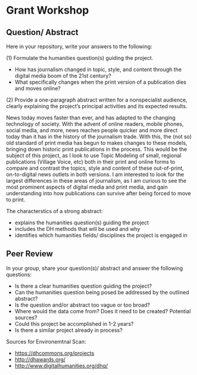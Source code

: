 # Grant Workshop


## Question/ Abstract

Here in your repository, write your answers to the following: 

(1) Formulate the humanities question(s) guiding the project. 

- How has journalism changed in topic, style, and content through the digital media boom of the 21st century?
- What specifically changes when the print version of a publication dies and moves online?

(2) Provide a one-paragraph abstract written for a nonspecialist audience, clearly explaining the project’s principal activities and its expected results.

News today moves faster than ever, and has adapted to the changing technology of society. With the advent of online readers, mobile phones, social media, and more, news reaches people quicker and more direct today than it has in the history of the journalism trade. With this, the (not so) old standard of print media has begun to makes changes to these models, bringing down historic print publications in the process. This would be the subject of this project, as I look to use Topic Modeling of small, regional publications (Village Voice, etc) both in their print and online forms to compare and contrast the topics, style and content of these out-of-print, on-to-digital news outlets in both versions. I am interested to look for the largest differences in these areas of journalism, as I am curious to see the most prominent aspects of digital media and print media, and gain understanding into how publications can survive after being forced to move to print. 

The characterstics of a strong abstract:

- explains the humanities question(s) guiding the project
- includes the DH methods that will be used and why
- identifies which humanities fields/ disciplines the project is engaged in 







## Peer Review


In your group, share your question(s)/ abstract and answer the following questions:

- Is there a clear humanities question guiding the project? 
- Can the humanities question being posed be addressed by the outlined abstract?
- Is the question and/or abstract too vague or too broad?
- Where would the data come from? Does it need to be created? Potential sources?
- Could this project be accomplished in 1-2 years?
- Is there a similar project already in process?

Sources for Environemtnal Scan:

- https://dhcommons.org/projects
- http://dhawards.org/
- http://www.digitalhumanities.org/dhq/
 
